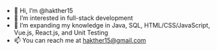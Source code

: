 - 👋 Hi, I’m @hakther15
- 👀 I’m interested in full-stack development
- 🌱 I’m expanding my knowledge in Java, SQL, HTML/CSS/JavaScript, Vue.js, React.js, and Unit Testing
- 📫 You can reach me at hakther15@gmail.com

<!---
hakther15/hakther15 is a ✨ special ✨ repository because its `README.md` (this file) appears on your GitHub profile.
You can click the Preview link to take a look at your changes.
--->
